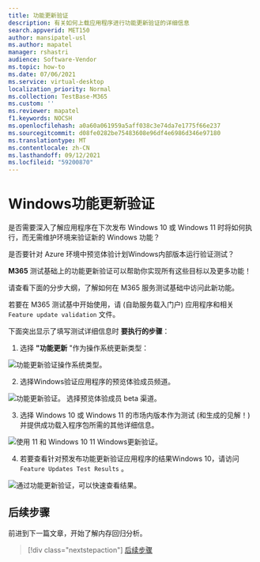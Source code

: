 ```yaml
---
title: 功能更新验证
description: 有关如何上载应用程序进行功能更新验证的详细信息
search.appverid: MET150
author: mansipatel-usl
ms.author: mapatel
manager: rshastri
audience: Software-Vendor
ms.topic: how-to
ms.date: 07/06/2021
ms.service: virtual-desktop
localization_priority: Normal
ms.collection: TestBase-M365
ms.custom: ''
ms.reviewer: mapatel
f1.keywords: NOCSH
ms.openlocfilehash: a0a60a061959a5aff038c3e74da7e1775f66e237
ms.sourcegitcommit: d08fe0282be75483608e96df4e6986d346e97180
ms.translationtype: MT
ms.contentlocale: zh-CN
ms.lasthandoff: 09/12/2021
ms.locfileid: "59200870"
---
```

# <a name="windows-feature-update-validation"></a>Windows功能更新验证

是否需要深入了解应用程序在下次发布 Windows 10 或 Windows 11 时将如何执行，而无需维护环境来验证新的 Windows 功能？ 

是否要针对 Azure 环境中预览体验计划Windows内部版本运行验证测试？

**M365** 测试基础上的功能更新验证可以帮助你实现所有这些目标以及更多功能！

请查看下面的分步大纲，了解如何在 M365 服务测试基础中访问此新功能。

若要在 M365 测试基中开始使用，请 (自助服务载入门户) 应用程序和相关 ```Feature update validation``` 文件。 

下面突出显示了填写测试详细信息时 **要执行的步骤**：

1. 选择 **"功能更新** "作为操作系统更新类型：

![功能更新验证操作系统类型。](Media/Feature-update-validation-01.png)

2. 选择Windows验证应用程序的预览体验成员频道。  

![功能更新验证。 选择预览体验成员 beta 渠道。](Media/Feature-update-validation-02.png)

3. 选择 Windows 10 或 Windows 11 的市场内版本作为测试 (和生成的见解！) 并提供成功载入程序包所需的其他详细信息。

![使用 11 和 Windows 10 11 Windows更新验证。](Media/Feature-update-validation-03.png)

4. 若要查看针对预发布功能更新验证应用程序的结果Windows 10，请访问 ```Feature Updates Test Results``` 。

![通过功能更新验证，可以快速查看结果。](Media/Feature-update-validation-04.png)


## <a name="next-steps"></a>后续步骤

前进到下一篇文章，开始了解内存回归分析。
> [!div class="nextstepaction"]
> [后续步骤](memory.md)

<!---
Add button for next page
-->
